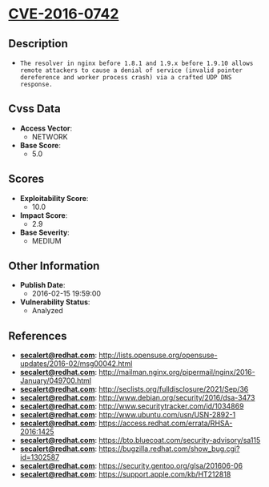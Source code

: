 
# [CVE-2016-0742](http://lists.opensuse.org/opensuse-updates/2016-02/msg00042.html)

## Description

- `The resolver in nginx before 1.8.1 and 1.9.x before 1.9.10 allows remote attackers to cause a denial of service (invalid pointer dereference and worker process crash) via a crafted UDP DNS response.`

## Cvss Data

- **Access Vector**:
  - NETWORK
- **Base Score**:
  - 5.0

## Scores

- **Exploitability Score**:
  - 10.0
- **Impact Score**:
  - 2.9
- **Base Severity**:
  - MEDIUM

## Other Information

- **Publish Date**:
  - 2016-02-15 19:59:00
- **Vulnerability Status**:
  - Analyzed

## References

- **secalert@redhat.com**: http://lists.opensuse.org/opensuse-updates/2016-02/msg00042.html
- **secalert@redhat.com**: http://mailman.nginx.org/pipermail/nginx/2016-January/049700.html
- **secalert@redhat.com**: http://seclists.org/fulldisclosure/2021/Sep/36
- **secalert@redhat.com**: http://www.debian.org/security/2016/dsa-3473
- **secalert@redhat.com**: http://www.securitytracker.com/id/1034869
- **secalert@redhat.com**: http://www.ubuntu.com/usn/USN-2892-1
- **secalert@redhat.com**: https://access.redhat.com/errata/RHSA-2016:1425
- **secalert@redhat.com**: https://bto.bluecoat.com/security-advisory/sa115
- **secalert@redhat.com**: https://bugzilla.redhat.com/show_bug.cgi?id=1302587
- **secalert@redhat.com**: https://security.gentoo.org/glsa/201606-06
- **secalert@redhat.com**: https://support.apple.com/kb/HT212818
